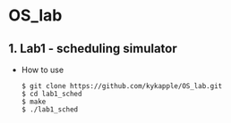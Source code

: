 # OS_lab

## 1. Lab1 - scheduling simulator

- How to use

  ```
  $ git clone https://github.com/kykapple/OS_lab.git
  $ cd lab1_sched
  $ make
  $ ./lab1_sched
  ```
